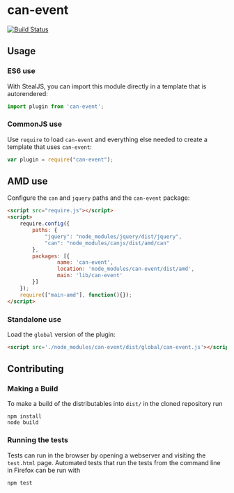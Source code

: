 # can-event

[![Build Status](https://travis-ci.org/canjs/can-event.png?branch=master)](https://travis-ci.org/canjs/can-event)



## Usage

### ES6 use

With StealJS, you can import this module directly in a template that is autorendered:

```js
import plugin from 'can-event';
```

### CommonJS use

Use `require` to load `can-event` and everything else
needed to create a template that uses `can-event`:

```js
var plugin = require("can-event");
```

## AMD use

Configure the `can` and `jquery` paths and the `can-event` package:

```html
<script src="require.js"></script>
<script>
	require.config({
	    paths: {
	        "jquery": "node_modules/jquery/dist/jquery",
	        "can": "node_modules/canjs/dist/amd/can"
	    },
	    packages: [{
		    	name: 'can-event',
		    	location: 'node_modules/can-event/dist/amd',
		    	main: 'lib/can-event'
	    }]
	});
	require(["main-amd"], function(){});
</script>
```

### Standalone use

Load the `global` version of the plugin:

```html
<script src='./node_modules/can-event/dist/global/can-event.js'></script>
```

## Contributing

### Making a Build

To make a build of the distributables into `dist/` in the cloned repository run

```
npm install
node build
```

### Running the tests

Tests can run in the browser by opening a webserver and visiting the `test.html` page.
Automated tests that run the tests from the command line in Firefox can be run with

```
npm test
```
